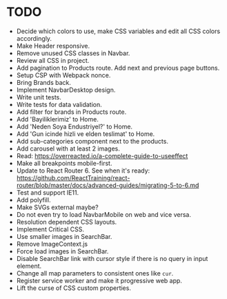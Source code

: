 # TODO

* Decide which colors to use, make CSS variables and edit all CSS colors accordingly.
* Make Header responsive.
* Remove unused CSS classes in Navbar.
* Review all CSS in project.
* Add pagination to Products route. Add next and previous page buttons.
* Setup CSP with Webpack nonce.
* Bring Brands back.
* Implement NavbarDesktop design.
* Write unit tests.
* Write tests for data validation.
* Add filter for brands in Products route.
* Add 'Bayiliklerimiz' to Home.
* Add 'Neden Soya Endustriyel?' to Home.
* Add 'Gun icinde hizli ve elden teslimat' to Home.
* Add sub-categories component next to the products.
* Add carousel with at least 2 images.
* Read: https://overreacted.io/a-complete-guide-to-useeffect
* Make all breakpoints mobile-first.
* Update to React Router 6. See when it's ready: https://github.com/ReactTraining/react-router/blob/master/docs/advanced-guides/migrating-5-to-6.md
* Test and support IE11.
* Add <picture> polyfill.
* Make SVGs external maybe?
* Do not even try to load NavbarMobile on web and vice versa.
* Resolution dependent CSS layouts.
* Implement Critical CSS.
* Use smaller images in SearchBar.
* Remove ImageContext.js
* Force load images in SearchBar.
* Disable SearchBar link with cursor style if there is no query in input element.
* Change all map parameters to consistent ones like `cur`.
* Register service worker and make it progressive web app.
* Lift the curse of CSS custom properties.

